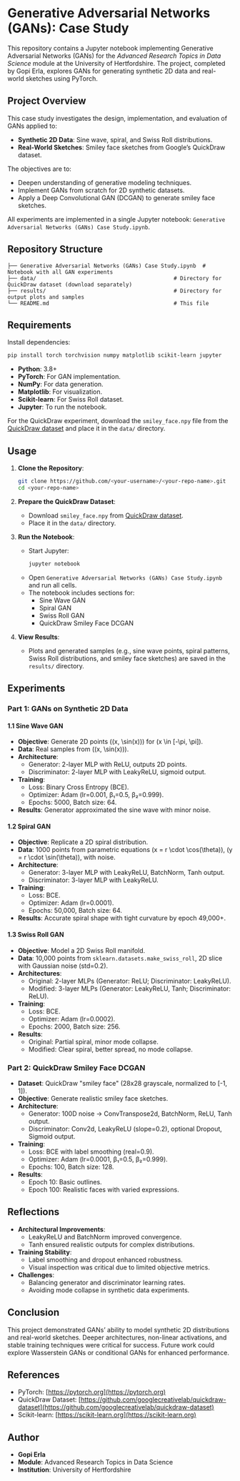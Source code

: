 # Generative Adversarial Networks (GANs): Case Study

This repository contains a Jupyter notebook implementing Generative Adversarial Networks (GANs) for the *Advanced Research Topics in Data Science* module at the University of Hertfordshire. The project, completed by Gopi Erla, explores GANs for generating synthetic 2D data and real-world sketches using PyTorch.

## Project Overview

This case study investigates the design, implementation, and evaluation of GANs applied to:
- **Synthetic 2D Data**: Sine wave, spiral, and Swiss Roll distributions.
- **Real-World Sketches**: Smiley face sketches from Google’s QuickDraw dataset.

The objectives are to:
- Deepen understanding of generative modeling techniques.
- Implement GANs from scratch for 2D synthetic datasets.
- Apply a Deep Convolutional GAN (DCGAN) to generate smiley face sketches.

All experiments are implemented in a single Jupyter notebook: `Generative Adversarial Networks (GANs) Case Study.ipynb`.

## Repository Structure

```
├── Generative Adversarial Networks (GANs) Case Study.ipynb  # Notebook with all GAN experiments
├── data/                                           # Directory for QuickDraw dataset (download separately)
├── results/                                        # Directory for output plots and samples
└── README.md                                       # This file
```

## Requirements

Install dependencies:
```bash
pip install torch torchvision numpy matplotlib scikit-learn jupyter
```

- **Python**: 3.8+
- **PyTorch**: For GAN implementation.
- **NumPy**: For data generation.
- **Matplotlib**: For visualization.
- **Scikit-learn**: For Swiss Roll dataset.
- **Jupyter**: To run the notebook.

For the QuickDraw experiment, download the `smiley_face.npy` file from the [QuickDraw dataset](https://github.com/googlecreativelab/quickdraw-dataset) and place it in the `data/` directory.

## Usage

1. **Clone the Repository**:
   ```bash
   git clone https://github.com/<your-username>/<your-repo-name>.git
   cd <your-repo-name>
   ```

2. **Prepare the QuickDraw Dataset**:
   - Download `smiley_face.npy` from [QuickDraw dataset](https://github.com/googlecreativelab/quickdraw-dataset).
   - Place it in the `data/` directory.

3. **Run the Notebook**:
   - Start Jupyter:
     ```bash
     jupyter notebook
     ```
   - Open `Generative Adversarial Networks (GANs) Case Study.ipynb` and run all cells.
   - The notebook includes sections for:
     - Sine Wave GAN
     - Spiral GAN
     - Swiss Roll GAN
     - QuickDraw Smiley Face DCGAN

4. **View Results**:
   - Plots and generated samples (e.g., sine wave points, spiral patterns, Swiss Roll distributions, and smiley face sketches) are saved in the `results/` directory.

## Experiments

### Part 1: GANs on Synthetic 2D Data

#### 1.1 Sine Wave GAN
- **Objective**: Generate 2D points \((x, \sin(x))\) for \(x \in [-\pi, \pi]\).
- **Data**: Real samples from \((x, \sin(x))\).
- **Architecture**:
  - Generator: 2-layer MLP with ReLU, outputs 2D points.
  - Discriminator: 2-layer MLP with LeakyReLU, sigmoid output.
- **Training**:
  - Loss: Binary Cross Entropy (BCE).
  - Optimizer: Adam (lr=0.001, β₁=0.5, β₂=0.999).
  - Epochs: 5000, Batch size: 64.
- **Results**: Generator approximated the sine wave with minor noise.

#### 1.2 Spiral GAN
- **Objective**: Replicate a 2D spiral distribution.
- **Data**: 1000 points from parametric equations \(x = r \cdot \cos(\theta)\), \(y = r \cdot \sin(\theta)\), with noise.
- **Architecture**:
  - Generator: 3-layer MLP with LeakyReLU, BatchNorm, Tanh output.
  - Discriminator: 3-layer MLP with LeakyReLU.
- **Training**:
  - Loss: BCE.
  - Optimizer: Adam (lr=0.0001).
  - Epochs: 50,000, Batch size: 64.
- **Results**: Accurate spiral shape with tight curvature by epoch 49,000+.

#### 1.3 Swiss Roll GAN
- **Objective**: Model a 2D Swiss Roll manifold.
- **Data**: 10,000 points from `sklearn.datasets.make_swiss_roll`, 2D slice with Gaussian noise (std=0.2).
- **Architectures**:
  - Original: 2-layer MLPs (Generator: ReLU; Discriminator: LeakyReLU).
  - Modified: 3-layer MLPs (Generator: LeakyReLU, Tanh; Discriminator: ReLU).
- **Training**:
  - Loss: BCE.
  - Optimizer: Adam (lr=0.0002).
  - Epochs: 2000, Batch size: 256.
- **Results**:
  - Original: Partial spiral, minor mode collapse.
  - Modified: Clear spiral, better spread, no mode collapse.

### Part 2: QuickDraw Smiley Face DCGAN
- **Dataset**: QuickDraw "smiley face" (28x28 grayscale, normalized to [-1, 1]).
- **Objective**: Generate realistic smiley face sketches.
- **Architecture**:
  - Generator: 100D noise → ConvTranspose2d, BatchNorm, ReLU, Tanh output.
  - Discriminator: Conv2d, LeakyReLU (slope=0.2), optional Dropout, Sigmoid output.
- **Training**:
  - Loss: BCE with label smoothing (real=0.9).
  - Optimizer: Adam (lr=0.0001, β₁=0.5, β₂=0.999).
  - Epochs: 100, Batch size: 128.
- **Results**:
  - Epoch 10: Basic outlines.
  - Epoch 100: Realistic faces with varied expressions.

## Reflections

- **Architectural Improvements**:
  - LeakyReLU and BatchNorm improved convergence.
  - Tanh ensured realistic outputs for complex distributions.
- **Training Stability**:
  - Label smoothing and dropout enhanced robustness.
  - Visual inspection was critical due to limited objective metrics.
- **Challenges**:
  - Balancing generator and discriminator learning rates.
  - Avoiding mode collapse in synthetic data experiments.

## Conclusion

This project demonstrated GANs’ ability to model synthetic 2D distributions and real-world sketches. Deeper architectures, non-linear activations, and stable training techniques were critical for success. Future work could explore Wasserstein GANs or conditional GANs for enhanced performance.

## References

- PyTorch: [https://pytorch.org](https://pytorch.org)
- QuickDraw Dataset: [https://github.com/googlecreativelab/quickdraw-dataset](https://github.com/googlecreativelab/quickdraw-dataset)
- Scikit-learn: [https://scikit-learn.org](https://scikit-learn.org)

## Author

- **Gopi Erla**
- **Module**: Advanced Research Topics in Data Science
- **Institution**: University of Hertfordshire
